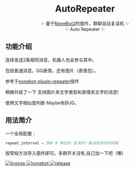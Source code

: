 <div align="center">

  # AutoRepeater
  ✨ 基于[NoneBot2](https://github.com/nonebot/nonebot2)的插件，群聊自动复读机 ✨
  </br>
  ✨ Auto Repeater ✨
</div>

## 功能介绍

连续发送2条相同消息，机器人也会参与其中。

包括普通消息，QQ表情，还有图片（表情包）。

参考于[nonebot-plugin-repeater](https://github.com/ninthseason/nonebot-plugin-repeater)插件

稍微升级了一下 支持图片夹文字类型和表情夹文字的消息!

使用文字相似度判断 Maybe有BUG。

## 用法简介

一个全局配置：

```python
repeat_interval = 300 # 单位秒 复读同一条消息的时间间隔
```

按常规方法导入插件即可。多群开关没有,自己加一下吧（懒）

<a href="https://github.com/Utmost-Happiness-Planet/uhpstatus/blob/main/LICENSE">
    <img src="https://img.shields.io/badge/license-GPL%20v3.0-orange" alt="license">
  </a>
  
  <a href="https://github.com/nonebot/nonebot2">
    <img src="https://img.shields.io/badge/nonebot-v2-red" alt="nonebot">
  </a> 
  
  <a href="">
    <img src="https://img.shields.io/badge/release-v1.0-blueviolet" alt="release">
</a>

